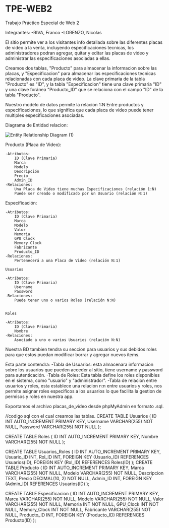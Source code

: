 # TPE-WEB2
Trabajo Práctico Especial de Web 2

Integrantes:
    -RIVA, Franco
    -LORENZO, Nicolas

El sitio permite ver a los visitantes info detallada sobre las diferentes placas de video a la venta, incluyendo especificaciones tecnicas, los administradores podran agregar, quitar y editar las placas de video y administrar las especificaciones asociadas a ellas.

Creamos dos tablas, "Producto" para almacenar la informacion sobre las placas, y "Especificacion" para almacenar las especificaciones tecnicas relacionadas con cada placa de video.
La clave primaria de la tabla "Producto" es "ID", y la tabla "Especificacion" tiene una clave primaria "ID" y una clave foránea "Producto_ID" que se relaciona con el campo "ID" de la tabla "Producto".

Nuestro modelo de datos permite la relacion 1:N Entre productos y especificaciones, lo que significa que cada placa de video puede tener multiples especificaciones asociadas.


Diagrama de Entidad relacion:

![Entity Relationship Diagram (1)](https://github.com/FrancoRiva12/TPE-WEB2/assets/113930684/b6aef840-5464-4385-9121-3c3a23003fa6)

Producto (Placa de Video):

    -Atributos:
        ID (Clave Primaria)
        Marca
        Modelo
        Descripción
        Precio
        Admin_ID
    -Relaciones:
        Una Placa de Video tiene muchas Especificaciones (relación 1:N)
        Puede ser creado o modificado por un Usuario (relación N:1)

Especificación:

    -Atributos:
        ID (Clave Primaria)
        Marca
        Modelo
        Valor
        Memoria
        GPU Clock
        Memory Clock
        Fabricante
        Producto_ID
    -Relaciones:
        Pertenecerá a una Placa de Video (relación N:1)

    Usuarios

    -Atributos:
        ID (Clave Primaria)
        Username
        Password
    -Relaciones:
        Puede tener uno o varios Roles (relación N:N)
    

    Roles

    -Atributos:
        ID (Clave Primaria)
        Nombre
    -Relaciones:
        Asociado a uno o varios Usuarios (relación N:N)

Nuestra BD tambien tendra su seccion para usuarios y sus debidos roles para que estos puedan modificar borrar y agregar nuevos items.

Esta parte contendra:
    -Tabla de Usuarios: esta almacenara informacion sobre los usuarios que pueden acceder al sitio, tiene username y password para autenticación.
    -Tabla de Roles: Esta tabla define los roles disponibles en el sistema, como "usuario" y "administrador".
    -Tabla de relacion entre usuarios y roles, esta establece una relacion n:n entre usuarios y roles, nos permite asignar roles especificos a los usuarios lo que facilita la gestion de permisos y roles en nuestra app.



Exportamos el archivo placas_de_video desde phpMyAdmin en formato .sql.



 //codigo sql con el cual creamos las tablas.
CREATE TABLE Usuarios (
    ID INT AUTO_INCREMENT PRIMARY KEY,
    Username VARCHAR(255) NOT NULL,
    Password VARCHAR(255) NOT NULL
);

CREATE TABLE Roles (
    ID INT AUTO_INCREMENT PRIMARY KEY,
    Nombre VARCHAR(255) NOT NULL
);

CREATE TABLE Usuarios_Roles (
    ID INT AUTO_INCREMENT PRIMARY KEY,
    Usuario_ID INT,
    Rol_ID INT,
    FOREIGN KEY (Usuario_ID) REFERENCES Usuarios(ID),
    FOREIGN KEY (Rol_ID) REFERENCES Roles(ID)
);
CREATE TABLE Producto (
    ID INT AUTO_INCREMENT PRIMARY KEY,
    Marca VARCHAR(255) NOT NULL,
    Modelo  VARCHAR(255) NOT NULL,
    Descripcion TEXT,
    Precio DECIMAL(10, 2) NOT NULL,
    Admin_ID INT,
    FOREIGN KEY (Admin_ID) REFERENCES Usuarios(ID)
);

CREATE TABLE Especificacion (
    ID INT AUTO_INCREMENT PRIMARY KEY,
    Marca VARCHAR(255) NOT NULL,
    Modelo  VARCHAR(255) NOT NULL,
    Valor VARCHAR(255) NOT NULL,
    Memoria INT NOT NULL,
    GPU_Clock INT NOT NULL,
    Memory_Clock INT NOT NULL,
    Fabricante  VARCHAR(255) NOT NULL,
    Producto_ID INT,
    FOREIGN KEY (Producto_ID) REFERENCES Producto(ID)
);




